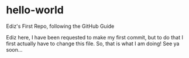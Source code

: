# hello-world
Ediz's First Repo, following the GitHub Guide

Ediz here, I have been requested to make my first commit, but to do that I first actually have to change this file. So, that is what I am doing! See ya soon...
